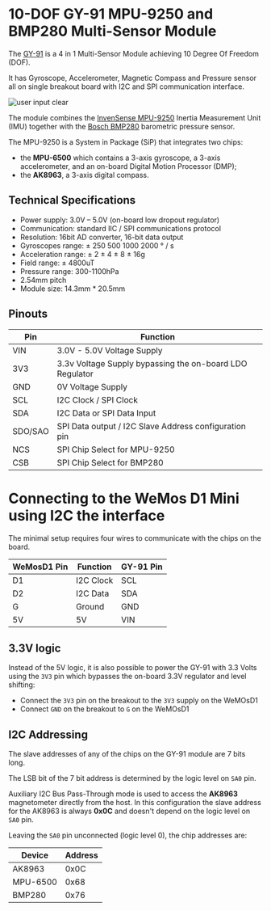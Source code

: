 10-DOF GY-91 MPU-9250 and BMP280 Multi-Sensor Module
====================================================
The [GY-91](http://artofcircuits.com/product/10dof-gy-91-4-in-1-mpu-9250-and-bmp280-multi-sensor-module)
is a 4 in 1 Multi-Sensor Module achieving 10 Degree Of Freedom (DOF).

It has Gyroscope, Accelerometer, Magnetic Compass and Pressure sensor
all on single breakout board with I2C and SPI communication interface.

![user input clear](https://corerd.github.io/WeMosD1/img/gy91.jpg)

The module combines the [InvenSense MPU-9250](https://www.invensense.com/products/motion-tracking/9-axis/mpu-9250/)
Inertia Measurement Unit (IMU) together with the
[Bosch BMP280](https://www.bosch-sensortec.com/bst/products/all_products/bmp280)
barometric pressure sensor.

The MPU-9250 is a System in Package (SiP) that integrates two chips:
- the **MPU-6500** which contains a 3-axis gyroscope, a 3-axis accelerometer,
  and an on-board Digital Motion Processor (DMP);
- the **AK8963**, a 3-axis digital compass.

Technical Specifications
------------------------
- Power supply: 3.0V – 5.0V (on-board low dropout regulator)
- Communication: standard IIC / SPI communications protocol
- Resolution: 16bit AD converter, 16-bit data output
- Gyroscopes range: ± 250 500 1000 2000 ° / s
- Acceleration range: ± 2 ± 4 ± 8 ± 16g
- Field range: ± 4800uT
- Pressure range: 300-1100hPa
- 2.54mm pitch
- Module size: 14.3mm * 20.5mm

Pinouts
------------------
  Pin   | Function
------- | --------
  VIN   | 3.0V - 5.0V Voltage Supply
  3V3   | 3.3v Voltage Supply bypassing the on-board LDO Regulator
  GND   | 0V Voltage Supply
  SCL   | I2C Clock / SPI Clock
  SDA   | I2C Data or SPI Data Input
SDO/SAO | SPI Data output / I2C Slave Address configuration pin
  NCS   | SPI Chip Select for MPU-9250
  CSB   | SPI Chip Select for BMP280



Connecting to the WeMos D1 Mini using I2C the interface
=======================================================

The minimal setup requires four wires to communicate with the chips on the board.

WeMosD1 Pin | Function                | GY-91 Pin
----------- | ----------------------- | ---------
D1          | I2C Clock               | SCL
D2          | I2C Data                | SDA
G           | Ground                  | GND
5V          | 5V                      | VIN

3.3V logic
----------
Instead of the 5V logic, it is also possible to power the GY-91 with 3.3 Volts
using the `3V3` pin which bypasses the on-board 3.3V regulator and level shifting:
- Connect the `3V3` pin on the breakout to the `3V3` supply on the WeMOsD1
- Connect `GND` on the breakout to `G` on the WeMOsD1

I2C Addressing
--------------
The slave addresses of any of the chips on the GY-91 module are 7 bits long.

The LSB bit of the 7 bit address is determined by the logic level on `SA0` pin.

Auxiliary I2C Bus Pass-Through mode is used to access the **AK8963** magnetometer
directly from the host.
In this configuration the slave address for the AK8963 is always **0x0C**
and doesn't depend on the logic level on `SA0` pin.

Leaving the `SA0` pin unconnected (logic level 0), the chip addresses are:

Device           | Address
---------------- | ------
AK8963           | 0x0C
MPU-6500         | 0x68
BMP280           | 0x76
